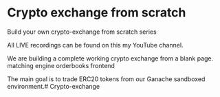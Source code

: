 # Crypto exchange from scratch
Build your own crypto-exchange from scratch series

All LIVE recordings can be found on this my YouTube channel.

We are building a complete working crypto exchange from a blank page.
matching engine
orderbooks
frontend

The main goal is to trade ERC20 tokens from our Ganache sandboxed environment.# Crypto-exchange
